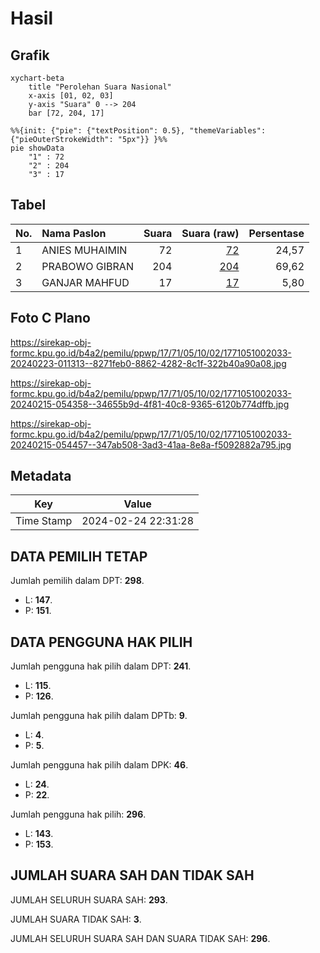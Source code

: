 # Hasil

## Grafik

```mermaid
xychart-beta
    title "Perolehan Suara Nasional"
    x-axis [01, 02, 03]
    y-axis "Suara" 0 --> 204
    bar [72, 204, 17]
```

```mermaid
%%{init: {"pie": {"textPosition": 0.5}, "themeVariables": {"pieOuterStrokeWidth": "5px"}} }%%
pie showData
    "1" : 72
    "2" : 204
    "3" : 17
```

## Tabel

| No. | Nama Paslon    | Suara | Suara (raw) | Persentase |
|:--- |:-------------- | -----:| -----------:| ----------:|
| 1   | ANIES MUHAIMIN | 72    | [72][p-1]   | 24,57      |
| 2   | PRABOWO GIBRAN | 204   | [204][p-2]  | 69,62      |
| 3   | GANJAR MAHFUD  | 17    | [17][p-3]   | 5,80       |


[p-1]: https://github.com/gigit-pemilu/pemilu-2024/blob/main/pilpres/hitung-suara/sub/17-bengkulu/sub/71-kota-bengkulu/sub/05-kampung-melayu/sub/1002-kandang-mas/sub/033-tps/sub/paslon-1.txt
[p-2]: https://github.com/gigit-pemilu/pemilu-2024/blob/main/pilpres/hitung-suara/sub/17-bengkulu/sub/71-kota-bengkulu/sub/05-kampung-melayu/sub/1002-kandang-mas/sub/033-tps/sub/paslon-2.txt
[p-3]: https://github.com/gigit-pemilu/pemilu-2024/blob/main/pilpres/hitung-suara/sub/17-bengkulu/sub/71-kota-bengkulu/sub/05-kampung-melayu/sub/1002-kandang-mas/sub/033-tps/sub/paslon-3.txt

## Foto C Plano

https://sirekap-obj-formc.kpu.go.id/b4a2/pemilu/ppwp/17/71/05/10/02/1771051002033-20240223-011313--8271feb0-8862-4282-8c1f-322b40a90a08.jpg

https://sirekap-obj-formc.kpu.go.id/b4a2/pemilu/ppwp/17/71/05/10/02/1771051002033-20240215-054358--34655b9d-4f81-40c8-9365-6120b774dffb.jpg

https://sirekap-obj-formc.kpu.go.id/b4a2/pemilu/ppwp/17/71/05/10/02/1771051002033-20240215-054457--347ab508-3ad3-41aa-8e8a-f5092882a795.jpg


## Metadata

| Key        | Value               |
| ---------- | ------------------- |
| Time Stamp | 2024-02-24 22:31:28 |


## DATA PEMILIH TETAP

Jumlah pemilih dalam DPT: **298**.
 * L: **147**.
 * P: **151**.

## DATA PENGGUNA HAK PILIH

Jumlah pengguna hak pilih dalam DPT: **241**.
 * L: **115**.
 * P: **126**.

Jumlah pengguna hak pilih dalam DPTb: **9**.
 * L: **4**.
 * P: **5**.

Jumlah pengguna hak pilih dalam DPK: **46**.
 * L: **24**.
 * P: **22**.

Jumlah pengguna hak pilih: **296**.
 * L: **143**.
 * P: **153**.

## JUMLAH SUARA SAH DAN TIDAK SAH

JUMLAH SELURUH SUARA SAH: **293**.

JUMLAH SUARA TIDAK SAH: **3**.

JUMLAH SELURUH SUARA SAH DAN SUARA TIDAK SAH: **296**.


